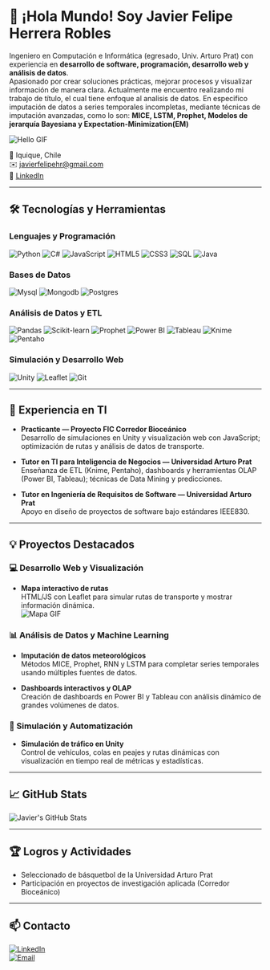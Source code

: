 # 👋 ¡Hola Mundo! Soy Javier Felipe Herrera Robles


Ingeniero en Computación e Informática (egresado, Univ. Arturo Prat) con experiencia en **desarrollo de software, programación, desarrollo web y análisis de datos**.  
Apasionado por crear soluciones prácticas, mejorar procesos y visualizar información de manera clara.
Actualmente me encuentro realizando mi trabajo de título, el cual tiene enfoque al analisis de datos. En especifico imputación de datos a series temporales incompletas, mediante técnicas 
de imputación avanzadas, como lo son: **MICE, LSTM, Prophet, Modelos de jerarquía Bayesiana y Expectation-Minimization(EM)**

![Hello GIF](https://media3.giphy.com/media/v1.Y2lkPTc5MGI3NjExNTRxZTliYjR4cDR1NW44N3prYW8wdmZkZ3l5amwxaG11cWFveXM3diZlcD12MV9pbnRlcm5hbF9naWZfYnlfaWQmY3Q9Zw/ENY5vJgJPEfG3Ym14H/giphy.gif)

📍 Iquique, Chile  
✉️ [javierfelipehr@gmail.com](mailto:javierfelipehr@gmail.com)  
🔗 [LinkedIn](https://www.linkedin.com/in/javier-herrera-robles-1120ab2a2/)

---

## 🛠 Tecnologías y Herramientas

### Lenguajes y Programación
![Python](https://img.shields.io/badge/-Python-3776AB?style=for-the-badge&logo=python&logoColor=white)
![C#](https://img.shields.io/badge/-C%23-239120?style=for-the-badge&logo=c-sharp&logoColor=white)
![JavaScript](https://img.shields.io/badge/-JavaScript-F7DF1E?style=for-the-badge&logo=javascript&logoColor=black)
![HTML5](https://img.shields.io/badge/-HTML5-E34F26?style=for-the-badge&logo=html5&logoColor=white)
![CSS3](https://img.shields.io/badge/-CSS3-1572B6?style=for-the-badge&logo=css3&logoColor=white)
![SQL](https://img.shields.io/badge/-SQL-4479A1?style=for-the-badge&logoColor=white)
![Java](https://img.shields.io/badge/-Java-DE311B?style=for-the-badge&logo=java&logoColor=white)

### Bases de Datos
![Mysql](https://img.shields.io/badge/MySQL-005C84?style=for-the-badge&logo=mysql&logoColor=white)
![Mongodb](https://img.shields.io/badge/MongoDB-4EA94B?style=for-the-badge&logo=mongodb&logoColor=white)
![Postgres](https://img.shields.io/badge/Postgres-284DB0?style=for-the-badge&logo=postgresql&logoColor=white)

### Análisis de Datos y ETL
![Pandas](https://img.shields.io/badge/-Pandas-150458?style=for-the-badge&logo=pandas&logoColor=white)
![Scikit-learn](https://img.shields.io/badge/-Scikit--Learn-F7931E?style=for-the-badge&logo=scikit-learn&logoColor=white)
![Prophet](https://img.shields.io/badge/-Prophet-FF9900?style=for-the-badge)
![Power BI](https://img.shields.io/badge/-PowerBI-F2C811?style=for-the-badge&logo=power-bi&logoColor=white)
![Tableau](https://img.shields.io/badge/-Tableau-E97627?style=for-the-badge&logo=tableau&logoColor=white)
![Knime](https://img.shields.io/badge/-Knime-0075C9?style=for-the-badge)
![Pentaho](https://img.shields.io/badge/-Pentaho-0089D6?style=for-the-badge)

### Simulación y Desarrollo Web
![Unity](https://img.shields.io/badge/-Unity-000000?style=for-the-badge&logo=unity&logoColor=white)
![Leaflet](https://img.shields.io/badge/-Leaflet-199900?style=for-the-badge&logo=leaflet&logoColor=white)
![Git](https://img.shields.io/badge/-Git-F05032?style=for-the-badge&logo=git&logoColor=white)

---

## 💼 Experiencia en TI

- **Practicante — Proyecto FIC Corredor Bioceánico**  
  Desarrollo de simulaciones en Unity y visualización web con JavaScript; optimización de rutas y análisis de datos de transporte.

- **Tutor en TI para Inteligencia de Negocios — Universidad Arturo Prat**  
  Enseñanza de ETL (Knime, Pentaho), dashboards y herramientas OLAP (Power BI, Tableau); técnicas de Data Mining y predicciones.

- **Tutor en Ingeniería de Requisitos de Software — Universidad Arturo Prat**  
  Apoyo en diseño de proyectos de software bajo estándares IEEE830.

---

## 💡 Proyectos Destacados

### 💻 Desarrollo Web y Visualización
- **Mapa interactivo de rutas**  
  HTML/JS con Leaflet para simular rutas de transporte y mostrar información dinámica.  
  ![Mapa GIF](https://media3.giphy.com/media/v1.Y2lkPTc5MGI3NjExNzZ6emEzem1yemV2cnJ0MHF0emc3M2xxZnIwaDIwZDNpdnVydTlwbCZlcD12MV9pbnRlcm5hbF9naWZfYnlfaWQmY3Q9Zw/5ED4Nf8bHRo64/giphy.gif)

### 📊 Análisis de Datos y Machine Learning
- **Imputación de datos meteorológicos**  
  Métodos MICE, Prophet, RNN y LSTM para completar series temporales usando múltiples fuentes de datos.  

- **Dashboards interactivos y OLAP**  
  Creación de dashboards en Power BI y Tableau con análisis dinámico de grandes volúmenes de datos.

### 🚛 Simulación y Automatización
- **Simulación de tráfico en Unity**  
  Control de vehículos, colas en peajes y rutas dinámicas con visualización en tiempo real de métricas y estadísticas.  

---

## 📈 GitHub Stats
![Javier's GitHub Stats](https://github-readme-stats.vercel.app/api?username=pipexds&show_icons=true&theme=radical)

---

## 🏆 Logros y Actividades
- Seleccionado de básquetbol de la Universidad Arturo Prat  
- Participación en proyectos de investigación aplicada (Corredor Bioceánico)  

---

## 📫 Contacto
[![LinkedIn](https://img.shields.io/badge/LinkedIn-%230077B5?style=for-the-badge&logo=linkedin&logoColor=white)](https://www.linkedin.com/in/javier-herrera-robles-1120ab2a2/)  
[![Email](https://img.shields.io/badge/Email-D14836?style=for-the-badge&logo=gmail&logoColor=white)](mailto:javierfelipehr@gmail.com)

